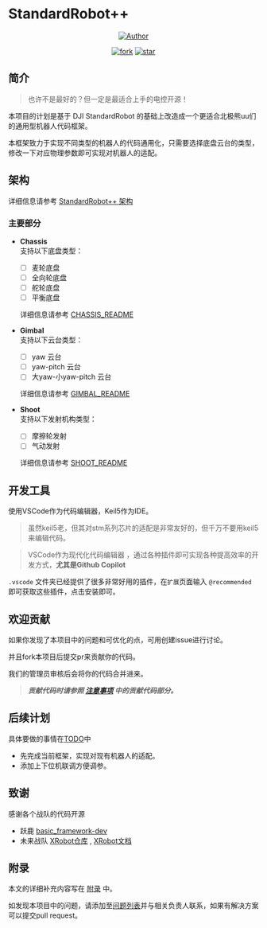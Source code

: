 # StandardRobot++
<div align=center>

[![Author](https://img.shields.io/badge/Author-小企鹅-orange.svg)](https://gitee.com/wangjiabin-x/uh5)

[![fork](https://gitee.com/SMBU-POLARBEAR/StandardRobotpp/badge/fork.svg?theme=dark)](https://gitee.com/SMBU-POLARBEAR/StandardRobotpp)
[![star](https://gitee.com/SMBU-POLARBEAR/StandardRobotpp/badge/star.svg?theme=dark)](https://gitee.com/SMBU-POLARBEAR/StandardRobotpp)


</div>

## 简介
> 也许不是最好的？但一定是最适合上手的电控开源！

本项目的计划是基于 DJI StandardRobot 的基础上改造成一个更适合北极熊uu们的通用型机器人代码框架。

本框架致力于实现不同类型的机器人的代码通用化，只需要选择底盘云台的类型，修改一下对应物理参数即可实现对机器人的适配。

## 架构
详细信息请参考 [StandardRobot++ 架构](./doc/架构.md)
### 主要部分
- **Chassis**\
  支持以下底盘类型：
  - [ ] 麦轮底盘
  - [ ] 全向轮底盘
  - [ ] 舵轮底盘
  - [ ] 平衡底盘
  
  详细信息请参考 [CHASSIS_README](./application/chassis/CHASSIS_README.md)

- **Gimbal**\
  支持以下云台类型：
  - [ ] yaw 云台
  - [ ] yaw-pitch 云台
  - [ ] 大yaw-小yaw-pitch 云台
  
  详细信息请参考 [GIMBAL_README](./application/gimbal/GIMBAL_README.md)

- **Shoot**\
  支持以下发射机构类型：
  - [ ] 摩擦轮发射
  - [ ] 气动发射

  详细信息请参考 [SHOOT_README](./application/shoot/SHOOT_README.md)

<!-- - **Mechanical arm**\
  支持以下机械臂类型：
  
  详细信息请参考 [ARM_README](./application/arm/ARM_README.md) -->

## 开发工具
使用VSCode作为代码编辑器，Keil5作为IDE。
> 虽然keil5老，但其对stm系列芯片的适配是非常友好的，但千万不要用keil5来编辑代码。

> VSCode作为现代化代码编辑器 ，通过各种插件即可实现各种提高效率的开发方式，**尤其是Github Copilot**

`.vscode` 文件夹已经提供了很多非常好用的插件，在`扩展`页面输入 `@recommended` 即可获取这些插件，点击安装即可。

## 欢迎贡献
如果你发现了本项目中的问题和可优化的点，可用创建issue进行讨论。

并且fork本项目后提交pr来贡献你的代码。

我们的管理员审核后会将你的代码合并进来。

> ***贡献代码时请参照 [注意事项](./doc/注意事项.md/#贡献代码) 中的贡献代码部分。*** 

## 后续计划
具体要做的事情在[TODO](./doc/TODO.md)中
- 先完成当前框架，实现对现有机器人的适配。
- 添加上下位机联调方便调参。

## 致谢
感谢各个战队的代码开源
- 跃鹿 [basic_framework-dev](https://gitee.com/hnuyuelurm/basic_framework)
- 未来战队 [XRobot仓库](https://github.com/xrobot-org/XRobot) , [XRobot文档](https://xrobot-org.github.io/)

## 附录
本文的详细补充内容写在 [附录](./doc/appendix.md) 中。

如发现本项目中的问题，请添加至[问题列表](./doc/questions.md)并与相关负责人联系，如果有解决方案可以提交pull request。